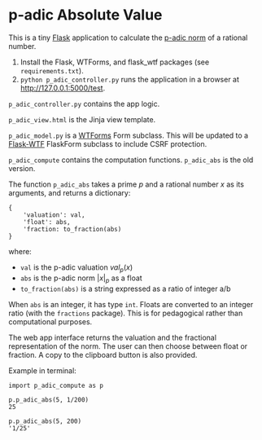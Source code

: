 # p-adic Absolute Value

This is a tiny [Flask](https://flask.palletsprojects.com/en/stable/) application to calculate the [p-adic norm](https://mathworld.wolfram.com/p-adicNorm.html) of a rational number.

1. Install the Flask, WTForms, and flask_wtf packages (see `requirements.txt`).
2. `python p_adic_controller.py` runs the application in a browser at http://127.0.0.1:5000/test.

`p_adic_controller.py` contains the app logic.

`p_adic_view.html` is the Jinja view template.

`p_adic_model.py` is a [WTForms](https://wtforms.readthedocs.io/en/3.2.x/) Form subclass.  This will be updated to a [Flask-WTF](https://flask-wtf.readthedocs.io/en/1.2.x/) FlaskForm subclass to include CSRF protection.

`p_adic_compute` contains the computation functions.  `p_adic_abs` is the old version.

The function `p_adic_abs` takes a prime $p$ and a rational number $x$ as its arguments, and returns a dictionary:

    { 
        'valuation': val,
        'float': abs,
        'fraction: to_fraction(abs)
    }

where:

- `val` is the p-adic valuation $val_p(x)$
- `abs` is the p-adic norm $|x|_p$ as a float
- `to_fraction(abs)` is a string expressed as a ratio of integer a/b

When `abs` is an integer, it has type `int`. Floats are converted to an integer ratio (with the `fractions` package).  This is for pedagogical rather than computational purposes.  

The web app interface returns the valuation and the fractional representation of the norm. The user can then choose between float or fraction.  A copy to the clipboard button is also provided.

Example in terminal:

    import p_adic_compute as p
    
    p.p_adic_abs(5, 1/200)
    25
    
    p.p_adic_abs(5, 200)
    '1/25'
